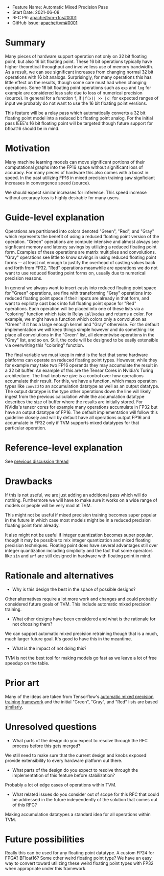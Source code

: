 - Feature Name: Automatic Mixed Precision Pass
- Start Date: 2021-06-08 
- RFC PR: [apache/tvm-rfcs#0001](https://github.com/apache/tvm-rfcs/pull/0002)
- GitHub Issue: [apache/tvm#0001](https://github.com/apache/tvm/issues/0002)

# Summary
[summary]: #summary

Many pieces of hardware support operation not only on 32 bit floating point, but also 16 bit floating point. 
These 16 bit operations typically have higher theoretical throughput and involve less use of memory bandwidth.
As a result, we can see significant increases from changing normal 32 bit operations with 16 bit analogs. 
Surprisingly, for many operations this has little effect on the results, though some care must had when changing 
operations. Some 16 bit floating point operations such as `exp` and `log` for example are considered less safe 
due to loss of numerical precision (source). In general for a function `f`, if `|f(x)| >> |x|` for expected 
ranges of input we probably do not want to use the 16 bit floating point versions.

This feature will be a relay pass which automatically converts a 32 bit floating point model into a reduced bit 
floating point analog. For the initial pass IEEE's 16 bit floating point will be targeted though future support
for bfloat16 should be in mind.

# Motivation
[motivation]: #motivation

Many machine learning models can move significant portions of their computational graphs into the FP16 space 
without significant loss of accuracy. For many pieces of hardware this also comes with a boost in speed. In 
the past utilizing FP16 in mixed precision training saw signficiant increases in convergence speed (source). 

We should expect similar increases for inference. This speed increase without accuracy loss is highly desirable
for many users.

# Guide-level explanation
[guide-level-explanation]: #guide-level-explanation

Operations are partitioned into colors denoted "Green", "Red", and "Gray" which represents the benefit 
of using a reduced floating point version of the operation. "Green" operations are compute intensive
and almost always see signficant memory and latency savings by utilizing a reduced floating point form.
Examples of these operations are matrix multiplies and convolutions. "Gray" operations see little to 
know savings in using reduced floating point forms -- at least not enough to justify the overhead of 
casting values back and forth from FP32. "Red" operations meanwhile are operations we do not want to 
use reduced floating point forms on, usually due to numerical precision reasons.

In general we always want to insert casts into reduced floating point space for "Green" operations, 
are fine with transforming "Gray" operations into reduced floating point space if their inputs are already
in that form, and want to explictly cast back into full floating point space for "Red" operations. 
Each operation will be placed into one of these lists via a "coloring" function which take in Relay `CallNodes`
and returns a color. For example, we might have a function which colors only a convolution as "Green" if it 
has a large enough kernel and "Gray" otherwise. For the default implementation we will keep things simple
however and do something like place all convolutions in the "Green" list, all elementwise operations in 
the "Gray" list, and so on. Still, the code will be designed to be easily extensible via overwriting 
this "coloring" function.

The final variable we must keep in mind is the fact that some hardware platforms can operate on reduced
floating point types. However, while they for example may take two FP16 operands they may accumulate the 
result in a 32 bit buffer. An example of this are the Tensor Cores in Nvidia's Turing architecture. 
The final knob we give is a control over how operations accumulate their result. For this, we have 
a function, which maps operation types like `conv2d` to an accumulation datatype as well as an output 
datatype. The output datatype is the type other operations down the line will likely ingest from the previous
calculation while the accumulation datatype describes the size of buffer where the results are initially
stored. For NVidia's tensor cores for example many operations accumulate in FP32 but have an output datatype
of FP16. The default implementation will follow this guideline closely and will by default have all 
operations output FP16 and accumulate in FP32 only if TVM supports mixed datatypes for that particular
operation.

# Reference-level explanation
[reference-level-explanation]: #reference-level-explanation

See [previous discussion thread](https://discuss.tvm.apache.org/t/rfc-relay-fp32-fp16-model-support/9994)

# Drawbacks
[drawbacks]: #drawbacks

If this is not useful, we are just adding an additional pass which will do nothing. Furthermore we 
will have to make sure it works on a wide range of models or people will be very mad at TVM.

This might not be useful if mixed precision training becomes super popular in the future in which 
case most models might be in a reduced precision floating point form already.

It also might not be useful if integer quantization becomes super popular, though it may be possible
to mix integer quantization and mixed floating precision techniques. Floating point does have 
several advantages still over integer quantization including simplicity and the fact that some 
operators like `sin` and `erf` are still designed in hardware with floating point in mind.

# Rationale and alternatives
[rationale-and-alternatives]: #rationale-and-alternatives

- Why is this design the best in the space of possible designs?

Other alternatives require a lot more work and changes and could probably considered future goals of TVM.
This include automatic mixed precision training.

- What other designs have been considered and what is the rationale for not choosing them?

We can support automatic mixed precision retraining though that is a much, much larger future goal. It's
good to have this in the meantime.

- What is the impact of not doing this?

TVM is not the best tool for making models go fast as we leave a lot of free speedup on the table.

# Prior art
[prior-art]: #prior-art

Many of the ideas are taken from Tensorflow's [automatic mixed precision training framework](https://on-demand.gputechconf.com/gtcdc/2019/pdf/dc91247-automatic-mixed-precision-in-tensorflow.pdf)
and the initial "Green", "Gray", and "Red" lists are based [similarly](github.com/tensorflow/tensorflow/blob/v2.5.0/tensorflow/core/grappler/optimizers/auto_mixed_precision_lists.h). 

# Unresolved questions
[unresolved-questions]: #unresolved-questions

- What parts of the design do you expect to resolve through the RFC process before this gets merged?

We still need to make sure that the current design and knobs exposed provide extensibility to every hardware platform out there.

- What parts of the design do you expect to resolve through the implementation of this feature before stabilization?

Probably a lot of edge cases of operations within TVM.

- What related issues do you consider out of scope for this RFC that could be addressed in the future 
  independently of the solution that comes out of this RFC?

Making accumulation datatypes a standard idea for all operations within TVM.

# Future possibilities
[future-possibilities]: #future-possibilities

Really this can be used for any floating point datatype. A custom FP24 for FPGA? 
BFloat16? Some other weird floating point type? We have an easy way to convert 
toward utilizing these weird floating point types with FP32 when appropriate
under this framework.
